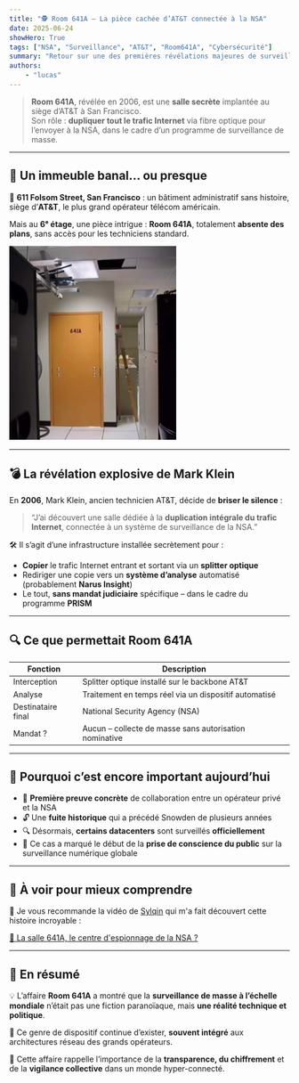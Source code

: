 ```yaml
---
title: "🕵️ Room 641A – La pièce cachée d’AT&T connectée à la NSA"
date: 2025-06-24
showHero: True
tags: ["NSA", "Surveillance", "AT&T", "Room641A", "Cybersécurité"]
summary: "Retour sur une des premières révélations majeures de surveillance de masse : la Room 641A d’AT&T, révélée en 2006 comme un point de collecte secret pour la NSA."
authors:
    - "lucas"
---
```


> **Room 641A**, révélée en 2006, est une **salle secrète** implantée au siège d’AT&T à San Francisco.  
> Son rôle : **dupliquer tout le trafic Internet** via fibre optique pour l’envoyer à la NSA, dans le cadre d’un programme de surveillance de masse.

---

## 🏢 Un immeuble banal… ou presque

📍 **611 Folsom Street, San Francisco** : un bâtiment administratif sans histoire, siège d’**AT&T**, le plus grand opérateur télécom américain.

Mais au **6ᵉ étage**, une pièce intrigue : **Room 641A**, totalement **absente des plans**, sans accès pour les techniciens standard.

<img src="door.png" alt="room 641A" style="width: 300px; height: auto; max-width: 100%;">

---

## 💣 La révélation explosive de Mark Klein

En **2006**, Mark Klein, ancien technicien AT&T, décide de **briser le silence** :

> “J’ai découvert une salle dédiée à la **duplication intégrale du trafic Internet**, connectée à un système de surveillance de la NSA.”

🛠️ Il s’agit d’une infrastructure installée secrètement pour :

- **Copier** le trafic Internet entrant et sortant via un **splitter optique**
- Rediriger une copie vers un **système d’analyse** automatisé (probablement **Narus Insight**)
- Le tout, **sans mandat judiciaire** spécifique – dans le cadre du programme **PRISM**

---

## 🔍 Ce que permettait Room 641A

| Fonction                      | Description                                                                 |
|------------------------------|-----------------------------------------------------------------------------|
| Interception                  | Splitter optique installé sur le backbone AT&T                             |
| Analyse                       | Traitement en temps réel via un dispositif automatisé                      |
| Destinataire final            | National Security Agency (NSA)                                             |
| Mandat ?                      | Aucun – collecte de masse sans autorisation nominative                     |

---

## 🎯 Pourquoi c’est encore important aujourd’hui

- 📡 **Première preuve concrète** de collaboration entre un opérateur privé et la NSA
- 🔓 Une **fuite historique** qui a précédé Snowden de plusieurs années
- 🔍 Désormais, **certains datacenters** sont surveillés **officiellement**
- 🧠 Ce cas a marqué le début de la **prise de conscience du public** sur la surveillance numérique globale

---

## 🎥 À voir pour mieux comprendre

📎 Je vous recommande la vidéo de [Sylqin](https://www.youtube.com/@Sylvqin) qui m'a fait découvert cette histoire incroyable :

[🔗 La salle 641A, le centre d'espionnage de la NSA ?](https://www.youtube.com/watch?v=RXF5sJch378&t=330s)

---

## 🧠 En résumé

💡 L’affaire **Room 641A** a montré que la **surveillance de masse à l’échelle mondiale** n’était pas une fiction paranoïaque, mais **une réalité technique et politique**.

🔐 Ce genre de dispositif continue d’exister, **souvent intégré** aux architectures réseau des grands opérateurs.

🧭 Cette affaire rappelle l’importance de la **transparence, du chiffrement** et de la **vigilance collective** dans un monde hyper-connecté.

